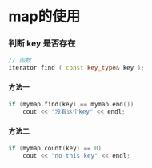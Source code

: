 # map的使用

### 判断 key 是否存在

```c++
// 函数
iterator find ( const key_type& key );
```

#### 方法一

```c++
if (mymap.find(key) == mymap.end())
    cout << "没有这个key" << endl;
```

#### 方法二

```c++
if (mymap.count(key) == 0)
    cout << "no this key" << endl;
```

